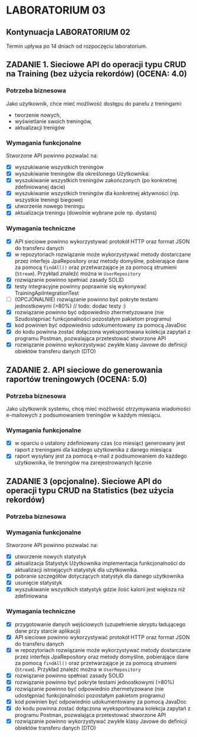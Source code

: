 # LABORATORIUM 03

## Kontynuacja LABORATORIUM 02

Termin upływa po 14 dniach od rozpoczęciu laboratorium.

## ZADANIE 1. Sieciowe API do operacji typu CRUD na Training (bez użycia rekordów) (OCENA: 4.0)

### Potrzeba biznesowa

Jako użytkownik, chce mieć możliwość dostępu do panelu z treningami:

- tworzenie nowych,
- wyświetlanie swoich treningów,
- aktualizacji trenigów

### Wymagania funkcjonalne

Stworzone API powinno pozwalać na:

- [x] wyszukiwanie wszystkich treningów
- [x] wyszukiwanie treningów dla określonego Użytkownika:
- [x] wyszukiwanie wszystkich treningów zakończonych (po konkretnej zdefiniowanej dacie)
- [x] wyszukiwanie wszystkich treningów dla konkretnej aktywności (np. wszystkie treningi biegowe)
- [x] utworzenie nowego treningu
- [x] aktualizacja treningu (dowolnie wybrane pole np. dystans)

### Wymagania techniczne

- [x] API sieciowe powinno wykorzystywać protokół HTTP oraz format JSON do transferu danych
- [x] w repozytoriach rozwiązanie może wykorzystywać metody dostarczane przez interfejs JpaRepository oraz metody
  domyślne, pobierające dane za pomocą `findAll()` oraz przetwarzające je za pomocą strumieni (`Stream`). Przykład
  znaleźć można w `UserRepository`
- [x] rozwiązanie powinno spełniać zasady SOLID
- [x] testy integracyjne powinny poprawnie się wykonywać TrainingApiIntegrationTest
- [ ] (OPCJONALNIE) rozwiązanie powinno być pokryte testami jednostkowymi (>80%) // todo: dodac testy :)
- [x] rozwiązanie powinno być odpowiednio zhermetyzowane (nie Szudostępniać funkcjonalności pozostałym pakietom programu)
- [x] kod powinien być odpowiednio udokumentowany za pomocą JavaDoc
- [x] do kodu powinna zostać dołączona wyeksportowana kolekcja zapytań z programu Postman, pozwalająca przetestować
  stworzone API
- [x] rozwiązanie powinno wykorzystywać zwykłe klasy Javowe do definicji obiektów transferu danych (DTO)

## ZADANIE 2. API sieciowe do generowania raportów treningowych (OCENA: 5.0)

### Potrzeba biznesowa

Jako użytkownik systemu, chcę mieć możliwość otrzymywania wiadomości e-mailowych z podsumowaniem treningów w każdym
miesiącu.

### Wymagania funkcjonalne

- [x] w oparciu o ustalony zdefiniowany czas (co miesiąc) generowany jest raport z treningami dla każdego użytkownika z
  danego miesiąca
- [x] raport wysyłany jest za pomocą e-mail z podsumowaniem do każdego użytkownika, ile treningów ma zarejestrowanych
  łącznie

## ZADANIE 3 (opcjonalne). Sieciowe API do operacji typu CRUD na Statistics (bez użycia rekordów)

### Potrzeba biznesowa

### Wymagania funkcjonalne

Stworzone API powinno pozwalać na:

- [x] utworzenie nowych statystyk
- [x] aktualizacja Statystyk Użytkownika implementacja funkcjonalności do aktualizacji istniejących statystyk dla
  użytkownika.
- [x] pobranie szczegółów dotyczących statystyk dla danego użytkownika
- [x] usunięcie statystyk
- [x] wyszukiwanie wszystkich statystyk gdzie ilość kalorii jest większa niż zdefiniowana

### Wymagania techniczne

- [x] przygotowanie danych wejściowych (uzupełnienie skryptu ładującego dane przy starcie aplikacji)
- [x] API sieciowe powinno wykorzystywać protokół HTTP oraz format JSON do transferu danych
- [x] w repozytoriach rozwiązanie może wykorzystywać metody dostarczane przez interfejs JpaRepository oraz metody
  domyślne, pobierające dane za pomocą `findAll()` oraz przetwarzające je za pomocą strumieni (`Stream`). Przykład
  znaleźć można w `UserRepository`
- [x] rozwiązanie powinno spełniać zasady SOLID
- [x] rozwiązanie powinno być pokryte testami jednostkowymi (>80%)
- [x] rozwiązanie powinno być odpowiednio zhermetyzowane (nie udostępniać funkcjonalności pozostałym pakietom programu)
- [x] kod powinien być odpowiednio udokumentowany za pomocą JavaDoc
- [x] do kodu powinna zostać dołączona wyeksportowana kolekcja zapytań z programu Postman, pozwalająca przetestować
  stworzone API
- [x] rozwiązanie powinno wykorzystywać zwykłe klasy Javowe do definicji obiektów transferu danych (DTO)